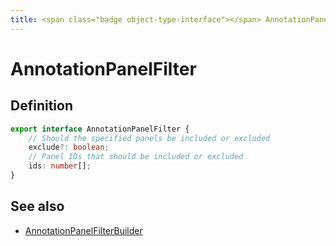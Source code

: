 ```yaml
---
title: <span class="badge object-type-interface"></span> AnnotationPanelFilter
---
```

# <span class="badge object-type-interface"></span> AnnotationPanelFilter

## Definition

```typescript
export interface AnnotationPanelFilter {
	// Should the specified panels be included or excluded
	exclude?: boolean;
	// Panel IDs that should be included or excluded
	ids: number[];
}

```
## See also

 * <span class="badge builder"></span> [AnnotationPanelFilterBuilder](./builder-AnnotationPanelFilterBuilder.md)
